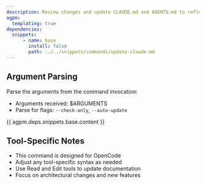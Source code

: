 ```yaml
---
description: Review changes and update CLAUDE.md and AGENTS.md to reflect current architecture and implementation
agpm:
  templating: true
dependencies:
  snippets:
      - name: base
        install: false
        path: ../../snippets/commands/update-claude.md
---
```


## Argument Parsing

Parse the arguments from the command invocation:
- Arguments received: $ARGUMENTS
- Parse for flags: `--check-only`, `--auto-update`

{{ agpm.deps.snippets.base.content }}

## Tool-Specific Notes

- This command is designed for OpenCode
- Adjust any tool-specific syntax as needed
- Use Read and Edit tools to update documentation
- Focus on architectural changes and new features
